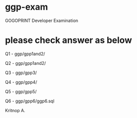 # ggp-exam
GOGOPRINT Developer Examination

# please check answer as below 

Q1 - ggp/gpp1and2/

Q2 - ggp/gpp1and2/

Q3 - ggp/gpp3/

Q4 - ggp/gpp4/

Q5 - ggp/gpp5/

Q6 - ggp/gpp6/ggp6.sql

Kritnop A.
